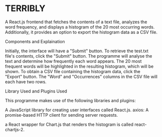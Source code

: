 # TERRIBLY
A React.js frontend that fetches the contents of a text file, analyzes the word frequency, and displays a histogram of the 20 most occurring words. Additionally, it provides an option to export the histogram data as a CSV file.

Components and Explaination


Initially, the interface will have a "Submit" button.
To retrieve the test.txt file's contents, click the "Submit" button.
The programme will analyse the text and determine how frequently each word appears.
The 20 most frequent words will be highlighted in the resulting histogram, which will be shown.
To obtain a CSV file containing the histogram data, click the "Export" button.
The "Word" and "Occurrences" columns in the CSV file will each have two rows.


<!--  -->Library Used and Plugins Used

This programme makes use of the following libraries and plugins:

A JavaScript library for creating user interfaces called React.js.
axios: A promise-based HTTP client for sending server requests.

a React wrapper for Chart.js that renders the histogram is called react-chartjs-2.



